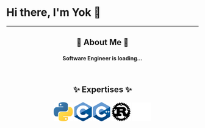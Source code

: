 # Hi there, I'm Yok 👋

---

## <p align="center">💬 About Me 💬</p>

<p align="center">
<b>Software Engineer is loading...</b>
</p>


<br>

## <p align="center">✨ Expertises ✨</p>

<div> <p align="center">
 <img height="50em" src="./images/python.png?raw=true" />
 <img height="50em" src="./images/c.png?raw=true" />
 <img height="50em" src="./images/cpp.png?raw=true" />
 <img height="50em" src="./images/rust_light.png?raw=true#gh-light-mode-only" />
 <img height="50em" src="./images/rust_dark.png?raw=true#gh-dark-mode-only" />
</div> </p>

<br>
